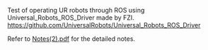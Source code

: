 Test of operating UR robots through ROS using Universal_Robots_ROS_Driver made by FZI.
https://github.com/UniversalRobots/Universal_Robots_ROS_Driver

Refer to [Notes(2).pdf](Notes(2).pdf) for the detailed notes.
